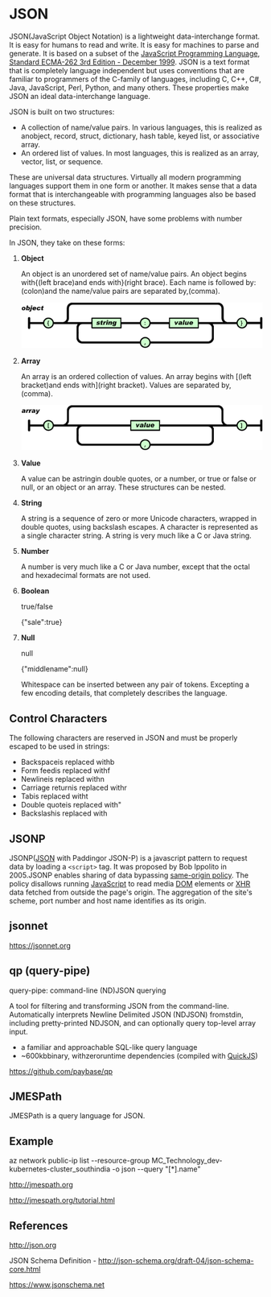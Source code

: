# JSON

JSON(JavaScript Object Notation) is a lightweight data-interchange format. It is easy for humans to read and write. It is easy for machines to parse and generate. It is based on a subset of the [JavaScript Programming Language](http://javascript.crockford.com/), [Standard ECMA-262 3rd Edition - December 1999](http://www.ecma-international.org/publications/files/ecma-st/ECMA-262.pdf). JSON is a text format that is completely language independent but uses conventions that are familiar to programmers of the C-family of languages, including C, C++, C#, Java, JavaScript, Perl, Python, and many others. These properties make JSON an ideal data-interchange language.

JSON is built on two structures:

- A collection of name/value pairs. In various languages, this is realized as anobject, record, struct, dictionary, hash table, keyed list, or associative array.
- An ordered list of values. In most languages, this is realized as an array, vector, list, or sequence.

These are universal data structures. Virtually all modern programming languages support them in one form or another. It makes sense that a data format that is interchangeable with programming languages also be based on these structures.

Plain text formats, especially JSON, have some problems with number precision.

In JSON, they take on these forms:

1. **Object**

    An object is an unordered set of name/value pairs. An object begins with{(left brace)and ends with}(right brace). Each name is followed by:(colon)and the name/value pairs are separated by,(comma).

    ![image](../../media/JSON-image1.gif)

2. **Array**

    An array is an ordered collection of values. An array begins with [(left bracket)and ends with](right bracket). Values are separated by,(comma).

    ![image](../../media/JSON-image2.gif)

3. **Value**

    A value can be astringin double quotes, or a number, or true or false or null, or an object or an array. These structures can be nested.

4. **String**

    A string is a sequence of zero or more Unicode characters, wrapped in double quotes, using backslash escapes. A character is represented as a single character string. A string is very much like a C or Java string.

5. **Number**

    A number is very much like a C or Java number, except that the octal and hexadecimal formats are not used.

6. **Boolean**

    true/false

    {"sale":true}

7. **Null**

    null

    {"middlename":null}

    Whitespace can be inserted between any pair of tokens. Excepting a few encoding details, that completely describes the language.

## Control Characters

The following characters are reserved in JSON and must be properly escaped to be used in strings:

- Backspaceis replaced withb
- Form feedis replaced withf
- Newlineis replaced withn
- Carriage returnis replaced withr
- Tabis replaced witht
- Double quoteis replaced with"
- Backslashis replaced with

## JSONP

JSONP([JSON](https://en.wikipedia.org/wiki/JSON) with Paddingor JSON-P) is a javascript pattern to request data by loading a `<script>` tag. It was proposed by Bob Ippolito in 2005.JSONP enables sharing of data bypassing [same-origin policy](https://en.wikipedia.org/wiki/Same-origin_policy). The policy disallows running [JavaScript](https://en.wikipedia.org/wiki/JavaScript) to read media [DOM](https://en.wikipedia.org/wiki/Document_Object_Model) elements or [XHR](https://en.wikipedia.org/wiki/XMLHttpRequest) data fetched from outside the page's origin. The aggregation of the site's scheme, port number and host name identifies as its origin.

## jsonnet

https://jsonnet.org

## qp (query-pipe)

query-pipe: command-line (ND)JSON querying

A tool for filtering and transforming JSON from the command-line. Automatically interprets Newline Delimited JSON (NDJSON) fromstdin, including pretty-printed NDJSON, and can optionally query top-level array input.

- a familiar and approachable SQL-like query language
- ~600kbbinary, withzeroruntime dependencies (compiled with [QuickJS](https://bellard.org/quickjs/))

https://github.com/paybase/qp

## JMESPath

JMESPath is a query language for JSON.

## Example

az network public-ip list --resource-group MC_Technology_dev-kubernetes-cluster_southindia -o json --query "[*].name"

http://jmespath.org

http://jmespath.org/tutorial.html

## References

http://json.org

JSON Schema Definition - http://json-schema.org/draft-04/json-schema-core.html

https://www.jsonschema.net
